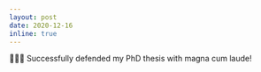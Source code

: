 ```yaml
---
layout: post
date: 2020-12-16
inline: true
---
```


👨🏻‍🎓 Successfully defended my PhD thesis with magna cum laude!
